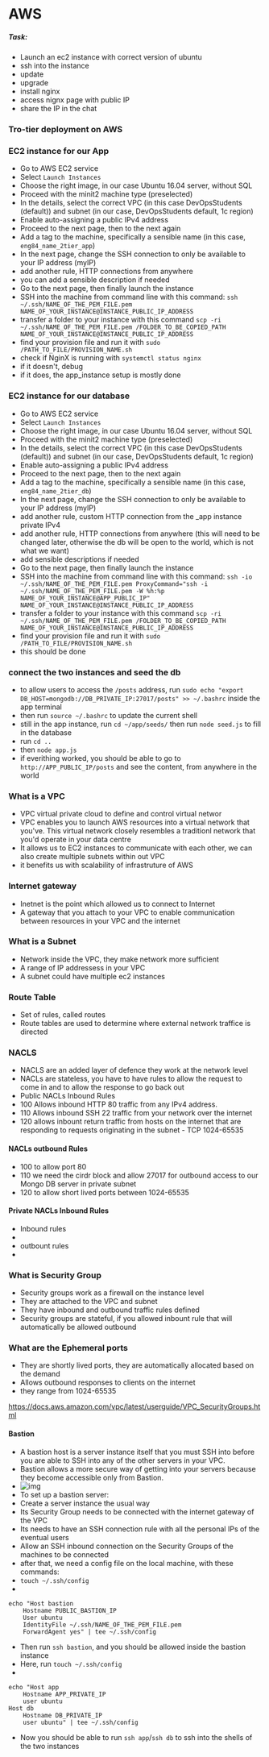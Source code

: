 # AWS
##### Task:
- Launch an ec2 instance with correct version of ubuntu
- ssh into the instance
- update 
- upgrade
- install nginx 
- access nignx page with public IP
- share the IP in the chat

### Tro-tier deployment on AWS

### EC2 instance for our App
- Go to AWS EC2 service
- Select `Launch Instances`
- Choose the right image, in our case Ubuntu 16.04 server, without SQL
- Proceed with the minit2 machine type (preselected)
- In the details, select the correct VPC (in this case DevOpsStudents (default)) and subnet (in our case, DevOpsStudents default, 1c region)
- Enable auto-assigning a public IPv4 address
- Proceed to the next page, then to the next again
- Add a tag to the machine, specifically a sensible name (in this case, `eng84_name_2tier_app`)
- In the next page, change the SSH connection to only be available to your IP address (myIP)
- add another rule, HTTP connections from anywhere
- you can add a sensible description if needed
- Go to the next page, then finally launch the instance
- SSH into the machine from command line with this command: `ssh ~/.ssh/NAME_OF_THE_PEM_FILE.pem NAME_OF_YOUR_INSTANCE@INSTANCE_PUBLIC_IP_ADDRESS`
- transfer a folder to your instance with this command `scp -ri ~/.ssh/NAME_OF_THE_PEM_FILE.pem /FOLDER_TO_BE_COPIED_PATH NAME_OF_YOUR_INSTANCE@INSTANCE_PUBLIC_IP_ADDRESS`
- find your provision file and run it with `sudo /PATH_TO_FILE/PROVISION_NAME.sh`
- check if NginX is running with `systemctl status nginx`
- if it doesn't, debug
- if it does, the app_instance setup is mostly done

### EC2 instance for our database
- Go to AWS EC2 service
- Select `Launch Instances`
- Choose the right image, in our case Ubuntu 16.04 server, without SQL
- Proceed with the minit2 machine type (preselected)
- In the details, select the correct VPC (in this case DevOpsStudents (default)) and subnet (in our case, DevOpsStudents default, 1c region)
- Enable auto-assigning a public IPv4 address
- Proceed to the next page, then to the next again
- Add a tag to the machine, specifically a sensible name (in this case, `eng84_name_2tier_db`)
- In the next page, change the SSH connection to only be available to your IP address (myIP)
- add another rule, custom HTTP connection from the _app instance private IPv4
- add another rule, HTTP connections from anywhere (this will need to be changed later, otherwise the db will be open to the world, which is not what we want)
- add sensible descriptions if needed
- Go to the next page, then finally launch the instance
- SSH into the machine from command line with this command: `ssh -io ~/.ssh/NAME_OF_THE_PEM_FILE.pem ProxyCommand="ssh -i ~/.ssh/NAME_OF_THE_PEM_FILE.pem -W %h:%p NAME_OF_YOUR_INSTANCE@APP_PUBLIC_IP" NAME_OF_YOUR_INSTANCE@INSTANCE_PUBLIC_IP_ADDRESS`
- transfer a folder to your instance with this command `scp -ri ~/.ssh/NAME_OF_THE_PEM_FILE.pem /FOLDER_TO_BE_COPIED_PATH NAME_OF_YOUR_INSTANCE@INSTANCE_PUBLIC_IP_ADDRESS`
- find your provision file and run it with `sudo /PATH_TO_FILE/PROVISION_NAME.sh`
- this should be done

### connect the two instances and seed the db
- to allow users to access the `/posts` address, run `sudo echo "export DB_HOST=mongodb://DB_PRIVATE_IP:27017/posts" >> ~/.bashrc` inside the app terminal
- then run `source ~/.bashrc` to update the current shell
- still in the app instance, run `cd ~/app/seeds/` then run `node seed.js` to fill in the database
- run `cd ..`
- then `node app.js`
- if everithing worked, you should be able to go to `http://APP_PUBLIC_IP/posts` and see the content, from anywhere in the world

### What is a VPC
- VPC virtual private cloud to define and control virtual networ
- VPC enables you to launch AWS resources into a virtual network that you've. This virtual network closely resembles a traditionl network that you'd operate in your data centre
- It allows us to EC2 instances to communicate with each other, we can also create multiple subnets within out VPC
- it benefits us with scalability of infrastruture of AWS

### Internet gateway
- Inetnet is the point which allowed us to connect to Internet
- A gateway that you attach to your VPC to enable communication between resources in your VPC and the internet

### What is a Subnet
- Network inside the VPC, they make network more sufficient 
- A range of IP addressess in your VPC 
- A subnet could have multiple ec2 instances

### Route Table
- Set of rules, called routes
- Route tables are used to determine where external network traffice is directed 

### NACLS
- NACLS are an added layer of defence they work at the network level
- NACLs are stateless, you have to have rules to allow the request to come in and to allow the response to go back out
- Public NACLs Inbound Rules
- 100 Allows inbound HTTP 80 traffic from any IPv4 address.
- 110 Allows inbound SSH 22 traffic from your network over the internet
- 120 allows inbount return traffic from hosts on the internet that are responding to requests originating in the subnet - TCP 1024-65535

#### NACLs outbound Rules
- 100 to allow port 80
- 110 we need the cirdr block and allow 27017 for outbound access to our Mongo DB server in private subnet
- 120 to allow short lived ports between 1024-65535

#### Private NACLs Inbound Rules
- Inbound rules
- 
- outbount rules
- 

### What is Security Group
- Security groups work as a firewall on the instance level
- They are attached to the VPC and subnet
- They have inbound and outbound traffic rules defined 
- Security groups are stateful, if you allowed inbount rule that will automatically be allowed outbound
 
 ### What are the Ephemeral ports
- They are shortly lived ports, they are automatically allocated based on the demand
- Allows outbound responses to clients on the internet
- they range from 1024-65535

https://docs.aws.amazon.com/vpc/latest/userguide/VPC_SecurityGroups.html

#### Bastion
- A bastion host is a server instance itself that you must SSH into before you are able to SSH into any of the other servers in your VPC.
- Bastion allows a more secure way of getting into your servers because they become accessible only from Bastion.
- ![img](https://dmhnzl5mp9mj6.cloudfront.net/security_awsblog/images/NM_diagram_061316_a.png)
- To set up a bastion server:
- Create a server instance the usual way
- Its Security Group needs to be connected with the internet gateway of the VPC
- Its needs to have an SSH connection rule with all the personal IPs of the eventual users
- Allow an SSH inbound connection on the Security Groups of the machines to be connected
- after that, we need a config file on the local machine, with these commands:
- `touch ~/.ssh/config`
- 
```shell
echo "Host bastion
    Hostname PUBLIC_BASTION_IP
    User ubuntu
    IdentityFile ~/.ssh/NAME_OF_THE_PEM_FILE.pem
    ForwardAgent yes" | tee ~/.ssh/config
```
- Then run `ssh bastion`, and you should be allowed inside the bastion instance
- Here, run `touch ~/.ssh/config`
- 
```shell
echo "Host app
    Hostname APP_PRIVATE_IP
    user ubuntu
Host db
    Hostname DB_PRIVATE_IP
    user ubuntu" | tee ~/.ssh/config
```
- Now you should be able to run `ssh app`/`ssh db` to ssh into the shells of the two instances
